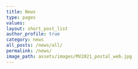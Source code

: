```yaml
---
title: News
type: pages
values:
layout: short_post_list
author_profile: true
category: news
all_posts: /news/all/
permalink: /news/
image_path: assets/images/MV2021_postal_web.jpg
---
```


